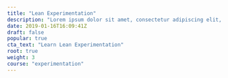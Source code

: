 ```yaml
---
title: "Lean Experimentation"
description: "Lorem ipsum dolor sit amet, consectetur adipiscing elit, sed do eiusmod tempor incididunt ut labore et dolore magna aliqua. Massa sapien faucibus et molestie ac feugiat. Hendrerit dolor magna eget est lorem ipsum."
date: 2019-01-16T16:09:41Z
draft: false
popular: true
cta_text: "Learn Lean Experimentation"
root: true
weight: 3
course: "experimentation"
---
```


